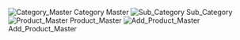 ![Category_Master](https://github.com/user-attachments/assets/13fe825e-8bbc-4739-9354-057b10863a5c)
Category Master
![Sub_Category](https://github.com/user-attachments/assets/48b9d0ec-9d11-46b6-b6d0-f3c7c398510d)
Sub_Category
![Product_Master](https://github.com/user-attachments/assets/bdf498eb-0546-41ff-ad80-a63fcaa3b7e7)
Product_Master
![Add_Product_Master](https://github.com/user-attachments/assets/424d9546-ef5d-4da5-b31f-bd6f1a79ac92)
Add_Product_Master
